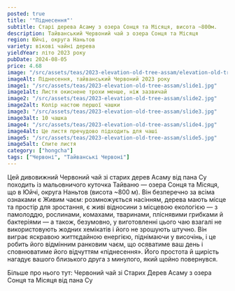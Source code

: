 ```yaml
---
posted: true
title: '"Піднесення"'
subtitle: Старі дерева Асаму з озера Сонця та Місяця, висота ~800м.
description: Тайванський Червоний чай з озера Сонця та Місяця
region: Юйчі, округа Наньтов
variety: вікові чайні дерева
yieldYear: літо 2023 року
pubDate: 2024-08-05
price: 4.68
image: "/src/assets/teas/2023-elevation-old-tree-assam/elevation-old-tree-assam.jpg"
imageAlt: Піднесення, тайванський Червоний 2023 року
image1: "/src/assets/teas/2023-elevation-old-tree-assam/slide1.jpg"
image1alt: Листя окиснене трохи менше, ніж зазвичай
image2: "/src/assets/teas/2023-elevation-old-tree-assam/slide2.jpg"
image2alt: Колір настою першої чашки
image3: "/src/assets/teas/2023-elevation-old-tree-assam/slide3.jpg"
image3alt: 10 чашка
image4: "/src/assets/teas/2023-elevation-old-tree-assam/slide4.jpg"
image4alt: Це листя пречудово підходить для чаші
image5: "/src/assets/teas/2023-elevation-old-tree-assam/slide5.jpg"
image5alt: Спите листя
category: ["hongcha"]
tags: ["Червоні", "Тайванські Червоні"]
---
```


Цей дивовижний Червоний чай зі старих дерев Асаму від пана Су походить із мальовничого куточка Тайваню — озера Сонця та Місяця, що в Юйчі, округа Наньтов (висота ~800 м). Він безперечно за всіма ознаками є Живим чаєм: розмножується насінням, дерева мають місце та простір для зростання, є живі відносини з місцевою екологією — з памолоддю, рослинами, комахами, тваринами, пліснявими грибками й бактеріями — а також, безумовно, у виготовленні цього чаю взагалі не використовують жодних хемікатів і його не зрошують штучно. Він виграє яскравою життєдайною енергією, піднімаючи у височінь, і це робить його відмінним ранковим чаєм, що осяватиме ваш день і сповнюватиме його відчуттям «піднесення». Його простота й щирість нагадує вашого близького друга з минулого, який щойно повернувся.

Більше про нього тут: Червоний чай зі Старих Дерев Асаму з озера Сонця та Місяця від пана Су